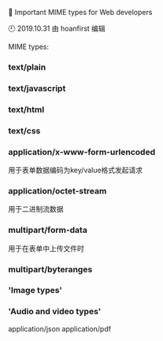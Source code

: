 🐾 Important MIME types for Web developers

🕘 2019.10.31 由 hoanfirst 编辑

MIME types: 

### text/plain

### text/javascript

### text/html

### text/css

### application/x-www-form-urlencoded

用于表单数据编码为key/value格式发起请求

### application/octet-stream

用于二进制流数据

### multipart/form-data

用于在表单中上传文件时

### multipart/byteranges

### 'Image types'

### 'Audio and video types'


application/json
application/pdf
